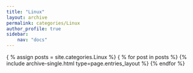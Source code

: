 ```yaml
---
title: "Linux"
layout: archive
permalink: categories/Linux
author_profile: true
sidebar:
    nav: "docs"
---
```


{ % assign posts = site.categories.Linux %}
{ % for post in posts %} {% include archive-single.html type=page.entries_layout %} {% endfor %}
